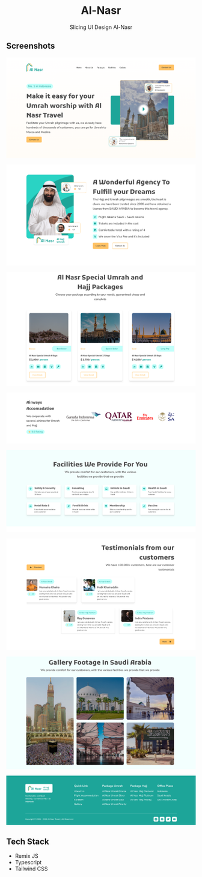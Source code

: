 <div align="center">
  <h1>Al-Nasr</h1>
  <p>Slicing UI Design Al-Nasr
</div>

## Screenshots

![ss 2](./public/docs/ss-2.png)

![ss 3](./public/docs/ss-3.png)

![ss 4](./public/docs/ss-4.png)

![ss 5](./public/docs/ss-5.png)

![ss 6](./public/docs/ss-6.png)

![ss 7](./public/docs/ss-7.png)

![ss 8](./public/docs/ss-8.png)

![ss 9](./public/docs/ss-9.png)

## Tech Stack

- Remix JS
- Typescript
- Tailwind CSS
